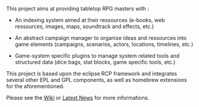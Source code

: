 This project aims at providing tabletop RPG masters with :

  * An indexing system aimed at their ressources (e-books, web ressources, images, maps, soundtrack and effects, etc.)

  * An abstract campaign manager to organise ideas and ressources into game elements (campaigns, scenarios, actors, locations, timelines, etc.)

  * Game-system specific plugins to manage system related tools and structured data (dice bags, stat blocks, game specific tools, etc.)

This project is based upon the eclipse RCP framework and integrates several other EPL and GPL components, as well as homebrew extensions for the aforementioned.

Please see the [Wiki](http://code.google.com/p/rpgmanager/wiki/Welcome) or [Latest News](http://code.google.com/p/rpgmanager/wiki/WhatsNew) for more informations.